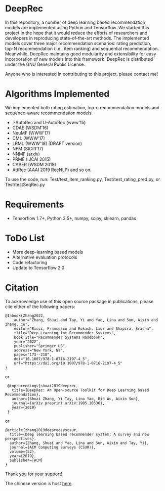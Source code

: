 # DeepRec
In this repository, a number of deep learning based recommendation models are implemented using Python and Tensorflow. 
We started this project in the hope that it would reduce the efforts of researchers and developers in reproducing state-of-the-art methods. The implemented models cover three major recommendation scenarios: rating prediction, top-N recommendation (i.e., item ranking) and sequential recommendation. Meanwhile, DeepRec maintains good modularity and extensibility for easy incorporation of new models into this framework. DeepRec is distributed under the GNU General Public License.


Anyone who is interested in contributing to this project, please contact me!


# Algorithms Implemented
We implemented both rating estimation, top-n recommendation models and sequence-aware recommendation models.
* I-AutoRec and U-AutoRec (www'15)
* CDAE (WSDM'16)
* NeuMF (WWW'17)
* CML (WWW'17)
* LRML (WWW'18) (DRAFT version)
* NFM (SIGIR'17)
* NNMF (arxiv)
* PRME (IJCAI 2015)
* CASER (WSDM 2018)
* AttRec (AAAI 2019 RecNLP)
and so on.

To use the code, run: Test/test_item_ranking.py, Test/test_rating_pred.py, or Test/testSeqRec.py

# Requirements
* Tensorflow 1.7+, Python 3.5+, numpy, scipy, sklearn, pandas

# ToDo List
* More deep-learning based models
* Alternative evaluation protocols
* Code refactoring
* Update to Tensorflow 2.0

# Citation

To acknowledge use of this open source package in publications, please cite either of the following papers:

```
@Inbook{Zhang2022,
    author="Zhang, Shuai and Tay, Yi and Yao, Lina and Sun, Aixin and Zhang, Ce",
    editor="Ricci, Francesco and Rokach, Lior and Shapira, Bracha",
    title="Deep Learning for Recommender Systems",
    bookTitle="Recommender Systems Handbook",
    year="2022",
    publisher="Springer US",
    address="New York, NY",
    pages="173--210",
    doi="10.1007/978-1-0716-2197-4_5",
    url="https://doi.org/10.1007/978-1-0716-2197-4_5"
}
```
or 
```
 @inproceedings{shuai2019deeprec,
   title={DeepRec: An Open-source Toolkit for Deep Learning based Recommendation},
   author={Shuai Zhang, Yi Tay, Lina Yao, Bin Wu, Aixin Sun},
   journal={arXiv preprint arXiv:1905.10536},
   year={2019}
 }
```
or 
```
@article{zhang2019deeprecsyscsur,
  title={Deep learning based recommender system: A survey and new perspectives},
  author={Zhang, Shuai and Yao, Lina and Sun, Aixin and Tay, Yi},
  journal={ACM Computing Surveys (CSUR)},
  volume={52},
  year={2019},
  publisher={ACM}
}
```
Thank you for your support!

The chinese version is host [here](https://code.ihub.org.cn/projects/274).
